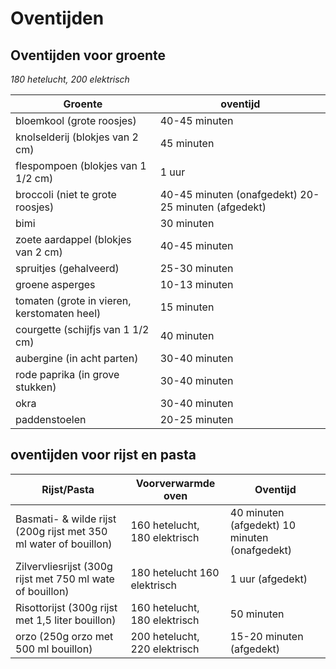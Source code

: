 # Oventijden

## Oventijden voor groente

_180 hetelucht, 200 elektrisch_

Groente |  oventijd
-------------  | ------------- 
bloemkool (grote roosjes)| 40-45 minuten
knolselderij (blokjes van 2 cm) | 45 minuten
flespompoen (blokjes van 1 1/2 cm) | 1 uur
broccoli (niet te grote roosjes)| 40-45 minuten (onafgedekt) 20-25 minuten (afgedekt)
bimi | 30 minuten
zoete aardappel (blokjes van 2 cm) | 40-45 minuten
spruitjes (gehalveerd) | 25-30 minuten
groene asperges | 10-13 minuten
tomaten (grote in vieren, kerstomaten heel) |15 minuten
courgette (schijfjs van 1 1/2 cm) | 40 minuten
aubergine (in acht parten) | 30-40 minuten
rode paprika (in grove stukken) | 30-40 minuten
okra | 30-40 minuten
paddenstoelen | 20-25 minuten

## oventijden voor rijst en pasta

Rijst/Pasta | Voorverwarmde oven | Oventijd
-------------  | ------------- | -------------
Basmati- & wilde rijst (200g rijst met 350 ml water of bouillon) | 160 hetelucht, 180 elektrisch | 40 minuten (afgedekt) 10 minuten (onafgedekt)
Zilvervliesrijst (300g rijst met 750 ml wate of bouillon)| 180 hetelucht 160 elektrisch | 1 uur (afgedekt)
Risottorijst (300g rijst met 1,5 liter bouillon)| 160 hetelucht, 180 elektrisch | 50 minuten
orzo (250g orzo met 500 ml bouillon) | 200 hetelucht, 220 elektrisch | 15-20 minuten (afgedekt)

